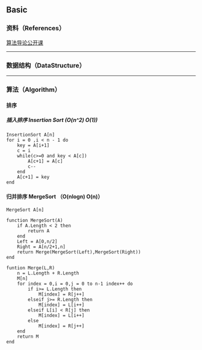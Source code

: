 ## Basic

### 资料（References）

[算法导论公开课](http://open.163.com/special/opencourse/algorithms.html)



***

###  数据结构（DataStructure）













***

### 算法（Algorithm）

#### 排序

##### 插入排序 Insertion Sort (O(n^2)  O(1))

```fake
InsertionSort A[n]
for i = 0 ,i < n - 1 do
	key = A[i+1]
	c = i
	while(c>=0 and key < A[c])
		A[c+1] = A[c]
		c--
	end
	A[c+1] = key
end
```



#### 归并排序 MergeSort （O(nlogn)  O(n)）

```fake
MergeSort A[n]

function MergeSort(A)
	if A.Length < 2 then
		return A
	end
    Left = A[0,n/2]
    Right = A[n/2+1,n]
    return Merge(MergeSort(Left),MergeSort(Right))
end

funtion Merge(L,R)
	n = L.Length + R.Length
	M[n]
	for index = 0,i = 0,j = 0 to n-1 index++ do
		if i>= L.Length then
			M[index] = R[j++]
		elseif j>= R.Length then
			M[index] = L[i++]
		elseif L[i] < R[j] then
			M[index] = L[i++]
		else
			M[index] = R[j++]
	end
	return M
end

```



